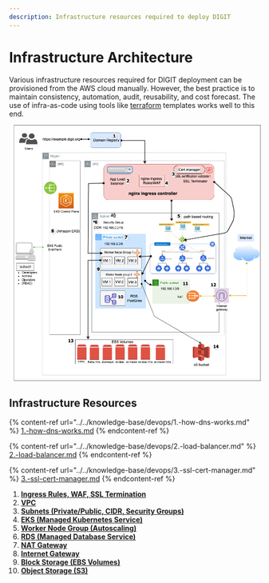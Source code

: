 ```yaml
---
description: Infrastructure resources required to deploy DIGIT
---
```


# Infrastructure Architecture

Various infrastructure resources required for DIGIT deployment can be provisioned from the AWS cloud manually. However, the best practice is to maintain consistency, automation, audit, reusability, and cost forecast. The use of infra-as-code using tools like [terraform](https://medium.com/tech-guides/terraform-zero-to-hero-733f6860bb9a) templates works well to this end.

![](<../../.gitbook/assets/image (31).png>)

## **Infrastructure Resources**

{% content-ref url="../../knowledge-base/devops/1.-how-dns-works.md" %}
[1.-how-dns-works.md](../../knowledge-base/devops/1.-how-dns-works.md)
{% endcontent-ref %}

{% content-ref url="../../knowledge-base/devops/2.-load-balancer.md" %}
[2.-load-balancer.md](../../knowledge-base/devops/2.-load-balancer.md)
{% endcontent-ref %}

{% content-ref url="../../knowledge-base/devops/3.-ssl-cert-manager.md" %}
[3.-ssl-cert-manager.md](../../knowledge-base/devops/3.-ssl-cert-manager.md)
{% endcontent-ref %}

1. [**Ingress Rules, WAF, SSL Termination**](../../knowledge-base/devops/4.ingress-waf.md)
2. [**VPC**](../../knowledge-base/devops/5.vpc.md)
3. [**Subnets (Private/Public, CIDR, Security Groups)**](../../knowledge-base/devops/6.subnets.md)
4. [**EKS (Managed Kubernetes Service)**](../../knowledge-base/devops/7.eks.md)
5. [**Worker Node Group (Autoscaling)**](../../knowledge-base/devops/8.worker-node-group.md)
6. [**RDS (Managed Database Service)**](../../knowledge-base/devops/9.rds.md)
7. [**NAT Gateway**](../../knowledge-base/devops/10.nat.md)
8. [**Internet Gateway**](../../knowledge-base/devops/11.internet-gateway.md)
9. [**Block Storage (EBS Volumes)**](../../knowledge-base/devops/12.block-storage-ebs-volumes.md)
10. [**Object Storage (S3)**](../../knowledge-base/devops/13.object-storage-s3.md)



